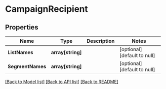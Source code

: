# CampaignRecipient

## Properties
Name | Type | Description | Notes
------------ | ------------- | ------------- | -------------
**ListNames** | **array[string]** |  | [optional] [default to null]
**SegmentNames** | **array[string]** |  | [optional] [default to null]

[[Back to Model list]](../README.md#documentation-for-models) [[Back to API list]](../README.md#documentation-for-api-endpoints) [[Back to README]](../README.md)


